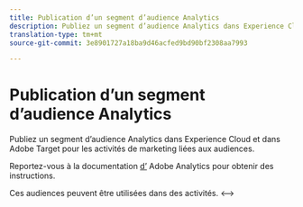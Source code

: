 ```yaml
---
title: Publication d’un segment d’audience Analytics
description: Publiez un segment d’audience Analytics dans Experience Cloud et dans Adobe Target pour les activités de marketing liées aux audiences.
translation-type: tm+mt
source-git-commit: 3e8901727a18ba9d46acfed9bd90bf2308aa7993

---
```



# Publication d’un segment d’audience Analytics

Publiez un segment d’audience Analytics dans Experience Cloud et dans Adobe Target pour les activités de marketing liées aux audiences.

Reportez-vous à la documentation [d’](https://docs.adobe.com/content/help/en/analytics/components/segmentation/segmentation-workflow/seg-publish.html) Adobe Analytics pour obtenir des instructions.

Ces audiences peuvent être utilisées dans des activités. &lt;-->

